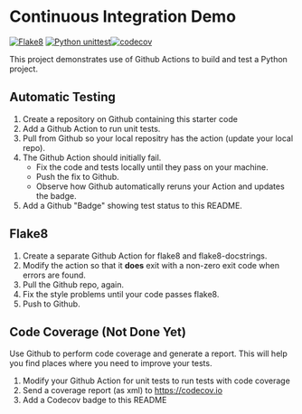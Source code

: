 Continuous Integration Demo
===========================

[![Flake8](https://github.com/opxz7148/ci-demo/actions/workflows/python-flake8.yml/badge.svg)](https://github.com/opxz7148/ci-demo/actions/workflows/python-flake8.yml) [![Python unittest](https://github.com/opxz7148/ci-demo/actions/workflows/python-unittest.yml/badge.svg)](https://github.com/opxz7148/ci-demo/actions/workflows/python-unittest.yml)[![codecov](https://codecov.io/github/opxz7148/ci-demo/graph/badge.svg?token=F8LHXDHRFY)](https://codecov.io/github/opxz7148/ci-demo)

This project demonstrates use of Github Actions to build and test a Python project.  

## Automatic Testing

1. Create a repository on Github containing this starter code
2. Add a Github Action to run unit tests.
3. Pull from Github so your local repositry has the action (update your local repo).
4. The Github Action should initially fail.
   - Fix the code and tests locally until they pass on your machine.
   - Push the fix to Github.
   - Observe how Github automatically reruns your Action and updates the badge.
5. Add a Github "Badge" showing test status to this README.


## Flake8

1. Create a separate Github Action for flake8 and flake8-docstrings.
2. Modify the action so that it **does** exit with a non-zero exit code when errors are found.
3. Pull the Github repo, again.
4. Fix the style problems until your code passes flake8.
5. Push to Github.

## Code Coverage (Not Done Yet)

Use Github to perform code coverage and generate a report.
This will help you find places where you need to improve your tests.

1. Modify your Github Action for unit tests to run tests with code coverage
2. Send a coverage report (as xml) to <https://codecov.io>
3. Add a Codecov badge to this README


